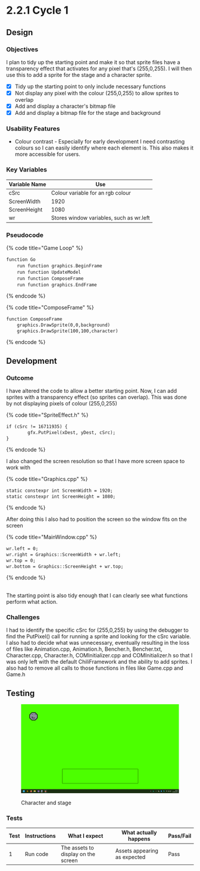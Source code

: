 # 2.2.1 Cycle 1

## Design

### Objectives

I plan to tidy up the starting point and make it so that sprite files have a transparency effect that activates for any pixel that's (255,0,255). I will then use this to add a sprite for the stage and a character sprite.

* [x] Tidy up the starting point to only include necessary functions
* [x] Not display any pixel with the colour (255,0,255) to allow sprites to overlap
* [x] Add and display a character's bitmap file
* [x] Add and display a bitmap file for the stage and background

### Usability Features

* Colour contrast - Especially for early development I need contrasting colours so I can easily identify where each element is. This also makes it more accessible for users.

### Key Variables

| Variable Name | Use                                      |
| ------------- | ---------------------------------------- |
| cSrc          | Colour variable for an rgb colour        |
| ScreenWidth   | 1920                                     |
| ScreenHeight  | 1080                                     |
| wr            | Stores window variables, such as wr.left |

### Pseudocode

{% code title="Game Loop" %}
```cpp
function Go
    run function graphics.BeginFrame
    run function UpdateModel
    run function ComposeFrame
    run function graphics.EndFrame
```
{% endcode %}

{% code title="ComposeFrame" %}
```
function ComposeFrame
    graphics.DrawSprite(0,0,background)
    graphics.DrawSprite(100,100,character)
```
{% endcode %}

## Development

### Outcome

I have altered the code to allow a better starting point. Now, I can add sprites with a transparency effect (so sprites can overlap). This was done by not displaying pixels of colour (255,0,255)

{% code title="SpriteEffect.h" %}
```
if (cSrc != 16711935) {
		gfx.PutPixel(xDest, yDest, cSrc);
}
```
{% endcode %}

I also changed the screen resolution so that I have more screen space to work with

{% code title="Graphics.cpp" %}
```
static constexpr int ScreenWidth = 1920;
static constexpr int ScreenHeight = 1080;
```
{% endcode %}

After doing this I also had to position the screen so the window fits on the screen

{% code title="MainWindow.cpp" %}
```
wr.left = 0;
wr.right = Graphics::ScreenWidth + wr.left;
wr.top = 0;
wr.bottom = Graphics::ScreenHeight + wr.top;
```
{% endcode %}

\
The starting point is also tidy enough that I can clearly see what functions perform what action.&#x20;

### Challenges

I had to identify the specific cSrc for (255,0,255) by using the debugger to find the PutPixel() call for running a sprite and looking for the cSrc variable. I also had to decide what was unnecessary, eventually resulting in the loss of files like Animation.cpp, Animation.h, Bencher.h, Bencher.txt, Character.cpp, Character.h, COMInitializer.cpp and COMInitializer.h so that I was only left with the default ChiliFramework and the ability to add sprites. I also had to remove all calls to those functions in files like Game.cpp and Game.h

## Testing

<figure><img src="../.gitbook/assets/image (12).png" alt=""><figcaption><p>Character and stage</p></figcaption></figure>

### Tests

| Test | Instructions | What I expect                       | What actually happens        | Pass/Fail |
| ---- | ------------ | ----------------------------------- | ---------------------------- | --------- |
| 1    | Run code     | The assets to display on the screen | Assets appearing as expected | Pass      |

